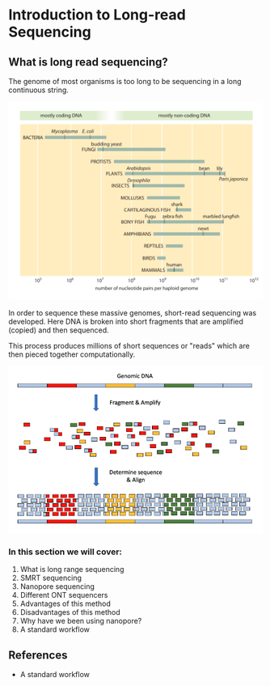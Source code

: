 # Introduction to Long-read Sequencing

## What is long read sequencing?

The genome of most organisms is too long to be sequencing in a long continuous string.

<p align="center">
  <img src="//raw.githubusercontent.com/who-blackbird/who-blackbird.github.io/master/images/intro.genome_sizes.png" alt="img_2" class="inline"/>
</p>

In order to sequence these massive genomes, short-read sequencing was developed. Here DNA is broken into short fragments that are amplified (copied) and then sequenced.

This process produces millions of short sequences or "reads" which are then pieced together computationally.

<p align="center">
  <img src="//raw.githubusercontent.com/who-blackbird/who-blackbird.github.io/master/images/intro.srs.png" alt="img_2" class="inline"/>
</p>

### In this section we will cover:

1. What is long range sequencing
2. SMRT sequencing
3. Nanopore sequencing
4. Different ONT sequencers
5. Advantages of this method
6. Disadvantages of this method
7. Why have we been using nanopore?
8. A standard workflow

## References

- A standard workflow

